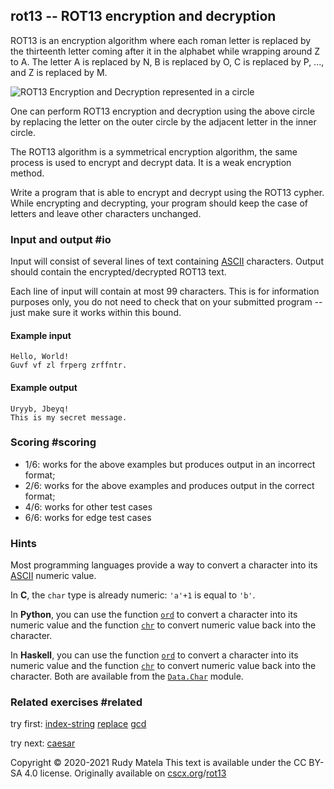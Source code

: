 rot13 -- ROT13 encryption and decryption
----------------------------------------

ROT13 is an encryption algorithm
where each roman letter is replaced
by the thirteenth letter coming after it
in the alphabet
while wrapping around Z to A.
The letter A is replaced by N,
B is replaced by O,
C is replaced by P,
...,
and Z is replaced by M.

![ROT13 Encryption and Decryption represented in a circle](/rot13.svg)

One can perform ROT13 encryption and decryption using the above circle
by replacing the letter on the outer circle
by the adjacent letter in the inner circle.

The ROT13 algorithm is a symmetrical encryption algorithm,
the same process is used to encrypt and decrypt data.
It is a weak encryption method.

Write a program that is able to encrypt and decrypt using
the ROT13 cypher.
While encrypting and decrypting,
your program should keep the case of letters
and leave other characters unchanged.


### Input and output  #io

Input will consist of several lines of text containing [ASCII] characters.
Output should contain the encrypted/decrypted ROT13 text.

Each line of input will contain at most 99 characters.
This is for information purposes only,
you do not need to check that on your submitted program
-- just make sure it works within this bound.


#### Example input

	Hello, World!
	Guvf vf zl frperg zrffntr.


#### Example output

	Uryyb, Jbeyq!
	This is my secret message.


### Scoring  #scoring

* 1/6: works for the above examples but produces output in an incorrect format;
* 2/6: works for the above examples and produces output in the correct format;
* 4/6: works for other test cases
* 6/6: works for edge test cases


### Hints

Most programming languages provide a way
to convert a character into its [ASCII] numeric value.

In __C__,
the `char` type is already numeric:
`'a'+1` is equal to `'b'`.

In __Python__,
you can use the function
[`ord`](https://docs.python.org/3/library/functions.html#ord)
to convert a character into its numeric value
and the function
[`chr`](https://docs.python.org/3/library/functions.html#chr)
to convert numeric value back into the character.

In __Haskell__,
you can use the function
[`ord`](https://hackage.haskell.org/package/base/docs/Data-Char.html#v:ord)
to convert a character into its numeric value
and the function
[`chr`](https://hackage.haskell.org/package/base/docs/Data-Char.html#v:chr)
to convert numeric value back into the character.
Both are available from the
[`Data.Char`](https://hackage.haskell.org/package/base/docs/Data-Char.html)
module.

[ASCII]: https://en.wikipedia.org/wiki/ASCII


### Related exercises  #related

try first: [index-string](/index-string) [replace](/replace) [gcd](/gcd)

try next: [caesar](/caesar)


Copyright © 2020-2021  Rudy Matela
This text is available under the CC BY-SA 4.0 license.
Originally available on [cscx.org](https://cscx.org)/[rot13](https://cscx.org/rot13)
